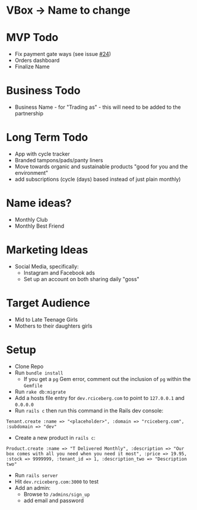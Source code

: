 VBox -> Name to change
====

MVP Todo
===
* Fix payment gate ways (see issue [#24](https://github.com/benmort/rciceberg/issues/24))
* Orders dashboard
* Finalize Name

Business Todo
===
* Business Name - for "Trading as" - this will need to be added to the partnership

Long Term Todo
===
* App with cycle tracker
* Branded tampons/pads/panty liners
* Move towards organic and sustainable products "good for you and the environment"
* add subscriptions (cycle (days) based instead of just plain monthly)

Name ideas?
===
* Monthly Club
* Monthly Best Friend

Marketing Ideas
===
* Social Media, specifically:
  * Instagram and Facebook ads
  * Set up an account on both sharing daily "goss"

Target Audience
===
* Mid to Late Teenage Girls
* Mothers to their daughters girls

Setup
===

* Clone Repo
* Run `bundle install`
  * If you get a `pg` Gem error, comment out the inclusion of `pg` within the `Gemfile`
* Run `rake db:migrate`
* Add a hosts file entry for `dev.rciceberg.com` to point to `127.0.0.1` and `0.0.0.0`
* Run `rails c` then run this command in the Rails dev console:
```
Tenant.create :name => "<placeholder>", :domain => "rciceberg.com", :subdomain => "dev"
```
* Create a new product in `rails c`:
```
Product.create :name => "T Delivered Monthly", :description => "Our box comes with all you need when you need it most", :price => 19.95, :stock => 9999999, :tenant_id => 1, :description_two => "Description two"
```
* Run `rails server`
* Hit `dev.rciceberg.com:3000` to test
* Add an admin:
  * Browse to `/admins/sign_up`
  * add email and password

